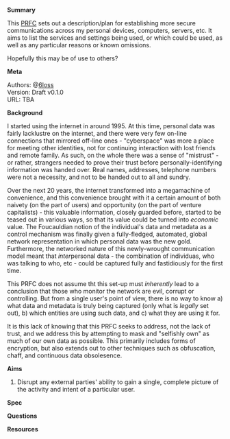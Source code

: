 **Summary**

This [PRFC](https://github.com/exmosis/prfc-0-prfcs/blob/master/prfc-0.md) sets out a description/plan for establishing more secure communications across my personal devices, computers, servers, etc. It aims to list the services and settings being used, or which could be used, as well as any particular reasons or known omissions. 

Hopefully this may be of use to others?

**Meta**

Authors: @[6loss](https://twitter.com/6loss)<br>
Version: Draft v0.1.0<br>
URL: TBA<br>

**Background**

I started using the internet in around 1995. At this time, personal data was fairly lacklustre on the internet, and there were very few on-line connections that mirrored off-line ones - "cyberspace" was more a place for meeting other identities, not for continuing interaction with lost friends and remote family. As such, on the whole there was a sense of "mistrust" - or rather, strangers needed to prove their trust before personally-identifying information was handed over. Real names, addresses, telephone numbers were not a necessity, and not to be handed out to all and sundry.

Over the next 20 years, the internet transformed into a megamachine of convenience, and this convenience brought with it a certain amount of both naivety (on the part of users) and opportunity (on the part of venture capitalists) - this valuable information, closely guarded before, started to be teased out in various ways, so that its value could be turned into *economic* value. The Foucauldian notion of the individual's data and metadata as a control mechanism was finally given a fully-fledged, automated, global network representation in which personal data was the new gold. Furthermore, the networked nature of this newly-wrought communication model meant that *inter*personal data - the combination of individuas, who was talking to who, etc - could be captured fully and fastidiously for the first time.

This PRFC does not assume tht this set-up must *inherently* lead to a conclusion that those who monitor the network are evil, corrupt or controlling. But from a single user's point of view, there is no way to know a) what data and metadata is truly being captured (only what is *legally* set out), b) which entities are using such data, and c) what they are using it for.

It is this lack of knowing that this PRFC seeks to address, not the lack of trust, and we address this by attempting to mask and "selfishly own" as much of our own data as possible. This primarily includes forms of encryption, but also extends out to other techniques such as obfuscation, chaff, and continuous data obsolesence.

**Aims**

1. Disrupt any external parties' ability to gain a single, complete picture of the activity and intent of a particular user.

**Spec**



**Questions**


**Resources**



